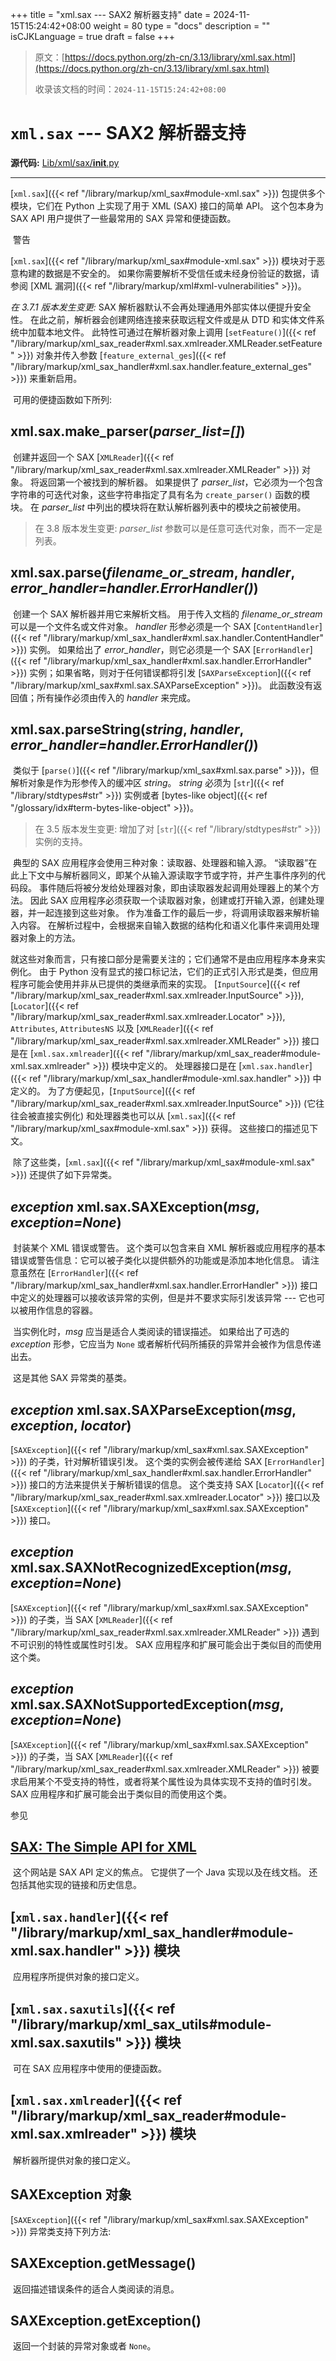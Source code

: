 +++
title = "xml.sax --- SAX2 解析器支持"
date = 2024-11-15T15:24:42+08:00
weight = 80
type = "docs"
description = ""
isCJKLanguage = true
draft = false
+++

> 原文：[https://docs.python.org/zh-cn/3.13/library/xml.sax.html](https://docs.python.org/zh-cn/3.13/library/xml.sax.html)
>
> 收录该文档的时间：`2024-11-15T15:24:42+08:00`

# `xml.sax` --- SAX2 解析器支持

**源代码:** [Lib/xml/sax/__init__.py](https://github.com/python/cpython/tree/3.13/Lib/xml/sax/__init__.py)

------

[`xml.sax`]({{< ref "/library/markup/xml_sax#module-xml.sax" >}}) 包提供多个模块，它们在 Python 上实现了用于 XML (SAX) 接口的简单 API。 这个包本身为 SAX API 用户提供了一些最常用的 SAX 异常和便捷函数。

​	警告

 

[`xml.sax`]({{< ref "/library/markup/xml_sax#module-xml.sax" >}}) 模块对于恶意构建的数据是不安全的。 如果你需要解析不受信任或未经身份验证的数据，请参阅 [XML 漏洞]({{< ref "/library/markup/xml#xml-vulnerabilities" >}})。

*在 3.7.1 版本发生变更:* SAX 解析器默认不会再处理通用外部实体以便提升安全性。 在此之前，解析器会创建网络连接来获取远程文件或是从 DTD 和实体文件系统中加载本地文件。 此特性可通过在解析器对象上调用 [`setFeature()`]({{< ref "/library/markup/xml_sax_reader#xml.sax.xmlreader.XMLReader.setFeature" >}}) 对象并传入参数 [`feature_external_ges`]({{< ref "/library/markup/xml_sax_handler#xml.sax.handler.feature_external_ges" >}}) 来重新启用。

​	可用的便捷函数如下所列:

## xml.sax.**make_parser**(*parser_list=[]*)

​	创建并返回一个 SAX [`XMLReader`]({{< ref "/library/markup/xml_sax_reader#xml.sax.xmlreader.XMLReader" >}}) 对象。 将返回第一个被找到的解析器。 如果提供了 *parser_list*，它必须为一个包含字符串的可迭代对象，这些字符串指定了具有名为 `create_parser()` 函数的模块。 在 *parser_list* 中列出的模块将在默认解析器列表中的模块之前被使用。

> 在 3.8 版本发生变更: *parser_list* 参数可以是任意可迭代对象，而不一定是列表。

## xml.sax.**parse**(*filename_or_stream*, *handler*, *error_handler=handler.ErrorHandler()*)

​	创建一个 SAX 解析器并用它来解析文档。 用于传入文档的 *filename_or_stream* 可以是一个文件名或文件对象。 *handler* 形参必须是一个 SAX [`ContentHandler`]({{< ref "/library/markup/xml_sax_handler#xml.sax.handler.ContentHandler" >}}) 实例。 如果给出了 *error_handler*，则它必须是一个 SAX [`ErrorHandler`]({{< ref "/library/markup/xml_sax_handler#xml.sax.handler.ErrorHandler" >}}) 实例；如果省略，则对于任何错误都将引发 [`SAXParseException`]({{< ref "/library/markup/xml_sax#xml.sax.SAXParseException" >}})。 此函数没有返回值；所有操作必须由传入的 *handler* 来完成。

## xml.sax.**parseString**(*string*, *handler*, *error_handler=handler.ErrorHandler()*)

​	类似于 [`parse()`]({{< ref "/library/markup/xml_sax#xml.sax.parse" >}})，但解析对象是作为形参传入的缓冲区 *string*。 *string* 必须为 [`str`]({{< ref "/library/stdtypes#str" >}}) 实例或者 [bytes-like object]({{< ref "/glossary/idx#term-bytes-like-object" >}})。

> 在 3.5 版本发生变更: 增加了对 [`str`]({{< ref "/library/stdtypes#str" >}}) 实例的支持。

​	典型的 SAX 应用程序会使用三种对象：读取器、处理器和输入源。 “读取器”在此上下文中与解析器同义，即某个从输入源读取字节或字符，并产生事件序列的代码段。 事件随后将被分发给处理器对象，即由读取器发起调用处理器上的某个方法。 因此 SAX 应用程序必须获取一个读取器对象，创建或打开输入源，创建处理器，并一起连接到这些对象。 作为准备工作的最后一步，将调用读取器来解析输入内容。 在解析过程中，会根据来自输入数据的结构化和语义化事件来调用处理器对象上的方法。

​	就这些对象而言，只有接口部分是需要关注的；它们通常不是由应用程序本身来实例化。 由于 Python 没有显式的接口标记法，它们的正式引入形式是类，但应用程序可能会使用并非从已提供的类继承而来的实现。 [`InputSource`]({{< ref "/library/markup/xml_sax_reader#xml.sax.xmlreader.InputSource" >}}), [`Locator`]({{< ref "/library/markup/xml_sax_reader#xml.sax.xmlreader.Locator" >}}), `Attributes`, `AttributesNS` 以及 [`XMLReader`]({{< ref "/library/markup/xml_sax_reader#xml.sax.xmlreader.XMLReader" >}}) 接口是在 [`xml.sax.xmlreader`]({{< ref "/library/markup/xml_sax_reader#module-xml.sax.xmlreader" >}}) 模块中定义的。 处理器接口是在 [`xml.sax.handler`]({{< ref "/library/markup/xml_sax_handler#module-xml.sax.handler" >}}) 中定义的。 为了方便起见，[`InputSource`]({{< ref "/library/markup/xml_sax_reader#xml.sax.xmlreader.InputSource" >}}) (它往往会被直接实例化) 和处理器类也可以从 [`xml.sax`]({{< ref "/library/markup/xml_sax#module-xml.sax" >}}) 获得。 这些接口的描述见下文。

​	除了这些类，[`xml.sax`]({{< ref "/library/markup/xml_sax#module-xml.sax" >}}) 还提供了如下异常类。

## *exception* xml.sax.**SAXException**(*msg*, *exception=None*)

​	封装某个 XML 错误或警告。 这个类可以包含来自 XML 解析器或应用程序的基本错误或警告信息：它可以被子类化以提供额外的功能或是添加本地化信息。 请注意虽然在 [`ErrorHandler`]({{< ref "/library/markup/xml_sax_handler#xml.sax.handler.ErrorHandler" >}}) 接口中定义的处理器可以接收该异常的实例，但是并不要求实际引发该异常 --- 它也可以被用作信息的容器。

​	当实例化时，*msg* 应当是适合人类阅读的错误描述。 如果给出了可选的 *exception* 形参，它应当为 `None` 或者解析代码所捕获的异常并会被作为信息传递出去。

​	这是其他 SAX 异常类的基类。

## *exception* xml.sax.**SAXParseException**(*msg*, *exception*, *locator*)

[`SAXException`]({{< ref "/library/markup/xml_sax#xml.sax.SAXException" >}}) 的子类，针对解析错误引发。 这个类的实例会被传递给 SAX [`ErrorHandler`]({{< ref "/library/markup/xml_sax_handler#xml.sax.handler.ErrorHandler" >}}) 接口的方法来提供关于解析错误的信息。 这个类支持 SAX [`Locator`]({{< ref "/library/markup/xml_sax_reader#xml.sax.xmlreader.Locator" >}}) 接口以及 [`SAXException`]({{< ref "/library/markup/xml_sax#xml.sax.SAXException" >}}) 接口。

## *exception* xml.sax.**SAXNotRecognizedException**(*msg*, *exception=None*)

[`SAXException`]({{< ref "/library/markup/xml_sax#xml.sax.SAXException" >}}) 的子类，当 SAX [`XMLReader`]({{< ref "/library/markup/xml_sax_reader#xml.sax.xmlreader.XMLReader" >}}) 遇到不可识别的特性或属性时引发。 SAX 应用程序和扩展可能会出于类似目的而使用这个类。

## *exception* xml.sax.**SAXNotSupportedException**(*msg*, *exception=None*)

[`SAXException`]({{< ref "/library/markup/xml_sax#xml.sax.SAXException" >}}) 的子类，当 SAX [`XMLReader`]({{< ref "/library/markup/xml_sax_reader#xml.sax.xmlreader.XMLReader" >}}) 被要求启用某个不受支持的特性，或者将某个属性设为具体实现不支持的值时引发。 SAX 应用程序和扩展可能会出于类似目的而使用这个类。

​参见
## [SAX: The Simple API for XML](http://www.saxproject.org/)

​	这个网站是 SAX API 定义的焦点。 它提供了一个 Java 实现以及在线文档。 还包括其他实现的链接和历史信息。

## [`xml.sax.handler`]({{< ref "/library/markup/xml_sax_handler#module-xml.sax.handler" >}}) 模块

​	应用程序所提供对象的接口定义。

## [`xml.sax.saxutils`]({{< ref "/library/markup/xml_sax_utils#module-xml.sax.saxutils" >}}) 模块

​	可在 SAX 应用程序中使用的便捷函数。

## [`xml.sax.xmlreader`]({{< ref "/library/markup/xml_sax_reader#module-xml.sax.xmlreader" >}}) 模块

​	解析器所提供对象的接口定义。



## SAXException 对象

[`SAXException`]({{< ref "/library/markup/xml_sax#xml.sax.SAXException" >}}) 异常类支持下列方法:

## SAXException.**getMessage**()

​	返回描述错误条件的适合人类阅读的消息。

## SAXException.**getException**()

​	返回一个封装的异常对象或者 `None`。
